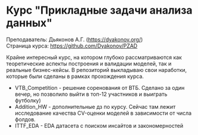 # Курс "Прикладные задачи анализа данных"     

Преподаватель: Дьяконов А.Г. (https://dyakonov.org/)      
Страница курса: https://github.com/Dyakonov/PZAD

Крайне интересный курс, на котором глубоко рассматриваются как теоретические аспекты построения и валидации моделей, так и реальные бизнес-кейсы.
В репозиторий выкладываю свои наработки, которые были сделаны в рамках прохождения курса. 

-  VTB_Competition  - решение соренования от ВТБ. Сделано за один вечер, но позволило выйти в топ-12 участников и выиграть футболку)
-  Addition_HW - дополнительные дз по курсу. Сейчас там лежит исследование качества CV-оценки моделей в зависимости от числа фолдов.
-  ITTF_EDA - EDA датасета с поиском инсайтов и закономерностей